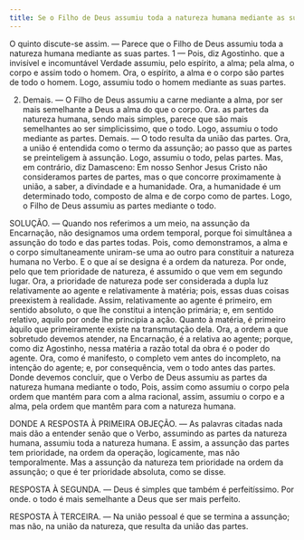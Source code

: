```yaml
---
title: Se o Filho de Deus assumiu toda a natureza humana mediante as suas partes
---
```


O quinto discute-se assim. — Parece que o Filho de Deus assumiu toda a natureza humana mediante as suas partes.  1 — Pois, diz Agostinho. que a invisível e incomuntável Verdade assumiu, pelo espírito, a alma; pela alma, o corpo e assim todo o homem. Ora, o espírito, a alma e o corpo são partes de todo o homem. Logo, assumiu todo o homem mediante as suas partes.  

2. Demais. — O Filho de Deus assumiu a carne mediante a alma, por ser mais semelhante a Deus a alma do que o corpo. Ora. as partes da natureza humana, sendo mais simples, parece que são mais semelhantes ao ser simplicissimo, que o todo. Logo, assumiu o todo mediante as partes.  Demais. — O todo resulta da união das partes. Ora, a união é entendida como o termo da assunção; ao passo que as partes se preinteligem à assunção. Logo, assumiu o todo, pelas partes.  Mas, em contrário, diz Damasceno: Em nosso Senhor Jesus Cristo não consideramos partes de partes, mas o que concorre proximamente à união, a saber, a divindade e a humanidade. Ora, a humanidade é um determinado todo, composto de alma e de corpo como de partes. Logo, o Filho de Deus assumiu as partes mediante o todo.  

SOLUÇÃO. — Quando nos referimos a um meio, na assunção da Encarnação, não designamos uma ordem temporal, porque foi simultânea a assunção do todo e das partes todas. Pois, como demonstramos, a alma e o corpo simultaneamente uniram-se uma ao outro para constituir a natureza humana no Verbo. E o que aí se designa é a ordem da natureza. Por onde, pelo que tem prioridade de natureza, é assumido o que vem em segundo lugar. Ora, a prioridade de natureza pode ser considerada a dupla luz relativamente ao agente e relativamente à matéria; pois, essas duas coisas preexistem à realidade. Assim, relativamente ao agente é primeiro, em sentido absoluto, o que lhe constitui a intenção primária; e, em sentido relativo, aquilo por onde lhe principia a ação. Quanto à matéria, é primeiro àquilo que primeiramente existe na transmutação dela. Ora, a ordem a que sobretudo devemos atender, na Encarnação, é a relativa ao agente; porque, como diz Agostinho, nessa matéria a razão total da obra é o poder do agente. Ora, como é manifesto, o completo vem antes do incompleto, na intenção do agente; e, por consequência, vem o todo antes das partes. Donde devemos concluir, que o Verbo de Deus assumiu as partes da natureza humana mediante o todo, Pois, assim como assumiu o corpo pela ordem que mantém para com a alma racional, assim, assumiu o corpo e a alma, pela ordem que mantêm para com a natureza humana.  

DONDE A RESPOSTA À PRIMEIRA OBJEÇÃO. — As palavras citadas nada mais dão a entender senão que o Verbo, assumindo as partes da natureza humana, assumiu toda a natureza humana. E assim, a assunção das partes tem prioridade, na ordem da operação, logicamente, mas não temporalmente. Mas a assunção da natureza tem prioridade na ordem da assunção; o que é ter prioridade absoluta, como se disse.  

RESPOSTA À SEGUNDA. — Deus é simples que também é perfeitíssimo. Por onde. o todo é mais semelhante a Deus que ser mais perfeito.  

RESPOSTA À TERCEIRA. — Na união pessoal é que se termina a assunção; mas não, na união da natureza, que resulta da união das partes.